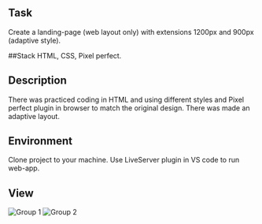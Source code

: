 ## Task
Create a landing-page (web layout only) with extensions 1200px and 900px (adaptive style).

##Stack
HTML, CSS, Pixel perfect.

## Description
There was practiced coding in HTML and using different styles and Pixel perfect plugin in browser to match the original design. There was made an adaptive layout.

## Environment
Clone project to your machine. Use LiveServer plugin in VS code to run web-app.

## View
![Group 1](https://user-images.githubusercontent.com/46706194/147299242-f3448ac7-0801-4047-a1eb-8c451989aba0.jpg)
![Group 2](https://user-images.githubusercontent.com/46706194/147299244-486e70f4-89cc-4879-8d18-cc4e457d5527.jpg)

